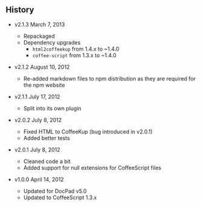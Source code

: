 ## History

- v2.1.3 March 7, 2013
	- Repackaged
	- Dependency upgrades
		-  `html2coffeekup` from 1.4.x to ~1.4.0
		-  `coffee-script` from 1.3.x to ~1.4.0

- v2.1.2 August 10, 2012
	- Re-added markdown files to npm distribution as they are required for the npm website

- v2.1.1 July 17, 2012
	- Split into its own plugin

- v2.0.2 July 8, 2012
	- Fixed HTML to CoffeeKup (bug introduced in v2.0.1)
	- Added better tests

- v2.0.1 July 8, 2012
	- Cleaned code a bit
	- Added support for null extensions for CoffeeScript files

- v1.0.0 April 14, 2012
	- Updated for DocPad v5.0
	- Updated to CoffeeScript 1.3.x
